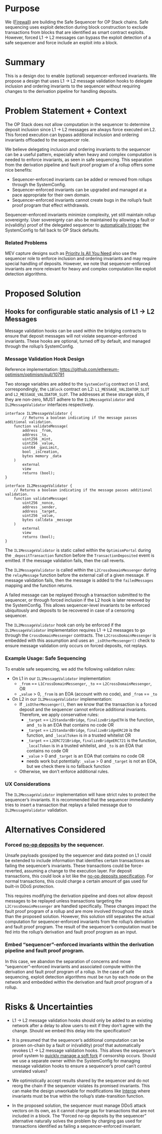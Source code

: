 # Purpose

We ([Firewall](https://usefirewall.com/)) are building the Safe Sequencer for OP Stack chains. Safe sequencing uses exploit detection during block construction to exclude transactions from blocks that are identified as smart contract exploits. However, forced L1 → L2 messages can bypass the exploit detection of a safe sequencer and force include an exploit into a block.

# Summary

This is a design doc to enable (optional) sequencer-enforced invariants. We propose a design that uses L1 → L2 message validation hooks to delegate inclusion and ordering invariants to the sequencer without requiring changes to the derivation pipeline for handling deposits.

# Problem Statement + Context

The OP Stack does not allow computation in the sequencer to determine deposit inclusion since L1 → L2 messages are always force executed on L2. This forced execution can bypass additional inclusion and ordering invariants offloaded to the sequencer role.

We believe delegating inclusion and ordering invariants to the sequencer can be a useful pattern, especially when heavy and complex computation is needed to enforce invariants, as seen in safe sequencing. This separation from the derivation pipeline and fault proof program of a rollup offers some nice benefits:

- Sequencer-enforced invariants can be added or removed from rollups through the SystemConfig.
- Sequencer-enforced invariants can be upgraded and managed at a pace appropriate for their own domain.
- Sequencer-enforced invariants cannot create bugs in the rollup’s fault proof program that effect withdrawals.

Sequencer-enforced invariants minimize complexity, yet still maintain rollup sovereignty. User sovereignty can also be maintained by allowing a fault or in(validity) proof of the delegated sequencer to [automatically trigger](https://x.com/sam___iamm/status/1798008895488827662) the SystemConfig to fall back to OP Stack defaults.

### Related Problems

MEV capture designs such as [Priority Is All You Need](https://www.paradigm.xyz/2024/06/priority-is-all-you-need) also use the sequencer role to enforce inclusion and ordering invariants and may require special handling of deposits. However, we note that sequencer-enforced invariants are more relevant for heavy and complex computation like exploit detection algorithms.

# Proposed Solution

## Hooks for configurable static analysis of L1 → L2 Messages

Message validation hooks can be used within the bridging contracts to ensure that deposit messages will not violate sequencer-enforced invariants. These hooks are optional, turned off by default, and managed through the rollup’s SystemConfig.

### Message Validation Hook Design

Reference implementation: https://github.com/ethereum-optimism/optimism/pull/10791

Two storage variables are added to the `SystemConfig` contract on L1 and, correspondingly, the `L1Block` contract on L2: `L1_MESSAGE_VALIDATOR_SLOT` and `L2_MESSAGE_VALIDATOR_SLOT`. The addresses at these storage slots, if they are non-zero, MUST adhere to the `IL1MessageValidator` and `IL2MessageValidator` interfaces respectively.

```solidity
interface IL1MessageValidator {
		// Returns a boolean indicating if the message passes additional validation.
    function validateMessage(
        address _from,
        address _to,
        uint256 _mint,
        uint256 _value,
        uint64 _gasLimit,
        bool _isCreation,
        bytes memory _data
    )
        external
        view
        returns (bool);
}
```

```solidity
interface IL2MessageValidator {
    // Returns a boolean indicating if the message passes additional validation.
    function validateMessage(
        uint256 _nonce,
        address _sender,
        address _target,
        uint256 _value,
        bytes calldata _message
    )
        external
        view
        returns (bool);
}
```

The `IL1MessageValidator` is static called within the `OptimismPortal` during the `_depositTransaction` function before the `TransactionDeposited` event is emitted. If the message validation fails, then the call reverts.

The `IL2MessageValidator` is called within the `L2CrossDomainMessenger` during the `relayMessage` function before the external call of a given message. If message validation fails, then the message is added to the `failedMessages` mapping and the function returns. 

A failed message can be replayed through a transaction submitted to the sequencer, or through forced inclusion if the L2 hook is later removed by the SystemConfig. This allows sequencer-level invariants to be enforced ubiquitously and deposits to be recovered in case of a censoring sequencer.

The `IL2MessageValidator` hook can only be enforced if the `IL1MessageValidator` implementation requires L1 → L2 messages to go through the `CrossDomainMessenger` contracts. The `L2CrossDomainMessenger` is embedded with this assumption and uses an `_isOtherMessenger()` check to ensure message validation only occurs on forced deposits, not replays.

### Example Usage: Safe Sequencing

To enable safe sequencing, we add the following validation rules:

- On L1 in our `IL1MessageValidator` implementation:
    - `_from` == `L1CrossDomainMessenger`, `_to` == `L2CrossDomainMessenger`, OR
    - _`value` > 0, `_from`  is an EOA (account with no code), and `_from` == `_to`
- On L2 in our `IL2MessageValidator` implementation:
    - If `_isOtherMessenger()`, then we know that the transaction is a forced deposit and the sequencer cannot enforce additional invariants. Therefore, we apply conservative rules:
        - `_target` == `L2StandardBridge`, `finalizeBridgeETH` is the function, and `_to` is an EOA that contains no code OR
        - `_target` == `L2StandardBridge`, `finalizeBridgeERC20` is the function, and `_localToken` is in a trusted whitelist OR
        - `_target` == `L2ERC721Bridge`, `finalizeBridgeERC721` is the function, `_localToken` is in a trusted whitelist, and `_to` is an EOA that contains no code OR
        - `_value` > 0 and `_target`  is an EOA that contains no code OR
        - needs work but potentially: `_value` > 0 and `_target` is not an EOA, but we check there is no fallback function
    - Otherwise, we don’t enforce additional rules.

### UX Considerations

The `IL2MessageValidator` implementation will have strict rules to protect the sequencer’s invariants. It is recommended that the sequencer immediately tries to insert a transaction that replays a failed message due to `IL2MessageValidator` validation.

# Alternatives Considered

### Forced [no-op deposits](https://github.com/ethereum-optimism/design-docs/blob/1566367c32922ab0c64adb9865c68197d5563247/protocol/deposits-interop.md#proposed-solution) by the sequencer.

Unsafe payloads gossiped by the sequencer and data posted on L1 could be extended to include information that identifies certain transactions as failing the sequencer’s invariants. These transactions could be force-reverted, assuming a change to the execution layer. For deposit transactions, this could look a lot like the [no-op deposits specification](https://github.com/ethereum-optimism/design-docs/blob/1566367c32922ab0c64adb9865c68197d5563247/protocol/deposits-interop.md#proposed-solution). For normal transactions, this could charge a certain amount of gas used for built-in DDoS protection.

This requires modifying the derivation pipeline and does not allow deposit messages to be replayed unless transactions targeting the `L2CrossDomainMessenger` are handled specifically. These changes impact the fault proof program of a rollup and are more involved throughout the stack than the proposed solution. However, this solution still separates the actual computation for sequencer-enforced invariants from the rollup’s derivation and fault proof program. The result of the sequencer’s computation must be fed into the rollup’s derivation and fault proof program as an input.

### Embed “sequencer”-enforced invariants within the derivation pipeline and fault proof program.

In this case, we abandon the separation of concerns and move “sequencer”-enforced invariants and associated compute within the derivation and fault proof program of a rollup. In the case of safe sequencing, exploit detection algorithms must be run by each node on the network and embedded within the derivation and fault proof program of a rollup.

# Risks & Uncertainties

- L1 → L2 message validation hooks should only be added to an existing network after a delay to allow users to exit if they don’t agree with the change. Should we embed this delay into the specification?

- It is presumed that the sequencer’s additional computation can be proven on-chain by a fault or in(validity) proof that automatically revokes L1 → L2 message validation hooks. This allows the sequencer’s proof system to [quickly manage a soft fork](https://x.com/gakonst/status/1797836173269983335) if censorship occurs. Should we use a separate owner within the SystemConfig for managing message validation hooks to ensure a sequencer’s proof can’t control unrelated values?

- We optimistically accept results shared by the sequencer and do not reorg the chain if the sequencer violates its promised invariants. This can make the design unworkable for modifications like [Interop](https://github.com/ethereum-optimism/design-docs/blob/1566367c32922ab0c64adb9865c68197d5563247/protocol/deposits-interop.md) where invariants must be true within the rollup’s state-transition function.

- In the proposed solution, the sequencer must manage DDoS attack vectors on its own, as it cannot charge gas for transactions that are not included in a block. The “Forced no-op deposits by the sequencer” alternative naturally solves the problem by charging gas used for transactions identified as failing a sequencer-enforced invariant.
